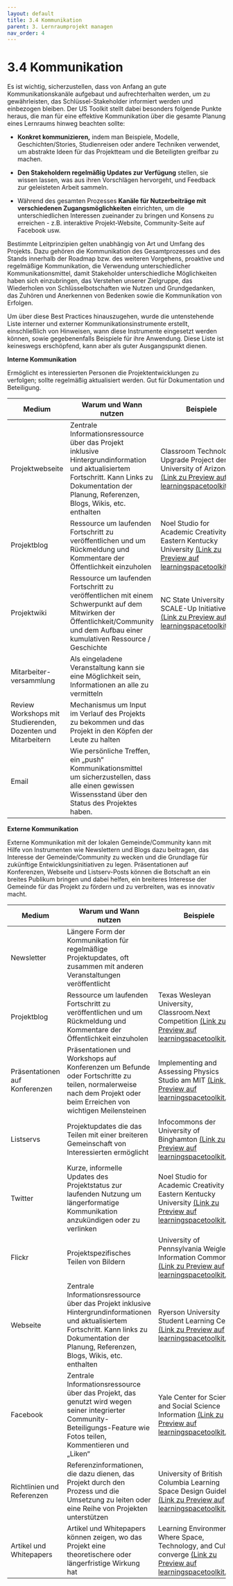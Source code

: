 ```yaml
---
layout: default
title: 3.4 Kommunikation
parent: 3. Lernraumprojekt managen
nav_order: 4
---
```


# 3.4 Kommunikation

Es ist wichtig, sicherzustellen, dass von Anfang an gute
Kommunikationskanäle aufgebaut und aufrechterhalten werden, um zu
gewährleisten, das Schlüssel-Stakeholder informiert werden und
einbezogen bleiben. Der US Toolkit stellt dabei besonders folgende
Punkte heraus, die man für eine effektive Kommunikation über die gesamte
Planung eines Lernraums hinweg beachten sollte:

-   **Konkret kommunizieren,** indem man Beispiele, Modelle,
    Geschichten/Stories, Studienreisen oder andere Techniken verwendet,
    um abstrakte Ideen für das Projektteam und die Beteiligten greifbar
    zu machen.

-   **Den Stakeholdern regelmäßig Updates zur Verfügung** stellen, sie
    wissen lassen, was aus ihren Vorschlägen hervorgeht, und Feedback
    zur geleisteten Arbeit sammeln.

-   Während des gesamten Prozesses **Kanäle für Nutzerbeiträge mit
    verschiedenen Zugangsmöglichkeiten** einrichten, um die
    unterschiedlichen Interessen zueinander zu bringen und Konsens zu
    erreichen - z.B. interaktive Projekt-Website, Community-Seite auf
    Facebook usw.

Bestimmte Leitprinzipien gelten unabhängig von Art und Umfang des
Projekts. Dazu gehören die Kommunikation des Gesamtprozesses und des
Stands innerhalb der Roadmap bzw. des weiteren Vorgehens, proaktive und
regelmäßige Kommunikation, die Verwendung unterschiedlicher
Kommunikationsmittel, damit Stakeholder unterschiedliche Möglichkeiten
haben sich einzubringen, das Verstehen unserer Zielgruppe, das
Wiederholen von Schlüsselbotschaften wie Nutzen und Grundgedanken, das
Zuhören und Anerkennen von Bedenken sowie die Kommunikation von
Erfolgen.

Um über diese Best Practices hinauszugehen, wurde die untenstehende
Liste interner und externer Kommunikationsinstrumente erstellt,
einschließlich von Hinweisen, wann diese Instrumente eingesetzt werden
können, sowie gegebenenfalls Beispiele für ihre Anwendung. Diese Liste
ist keineswegs erschöpfend, kann aber als guter Ausgangspunkt dienen. 

**Interne Kommunikation**

Ermöglicht es interessierten Personen die Projektentwicklungen zu
verfolgen; sollte regelmäßig aktualisiert werden. Gut für Dokumentation
und Beteiligung.

| Medium                                                       | Warum und Wann nutzen                                                                                                                                                                              | Beispiele                                                                                                                                                                                    |
|--------------------------------------------------------------|----------------------------------------------------------------------------------------------------------------------------------------------------------------------------------------------------|----------------------------------------------------------------------------------------------------------------------------------------------------------------------------------------------|
| Projektwebseite                                              | Zentrale Informationsressource über das Projekt inklusive Hintergrundinformation und aktualisiertem Fortschritt. Kann Links zu Dokumentation der Planung, Referenzen, Blogs, Wikis, etc. enthalten | Classroom Technology Upgrade Project der University of Arizona [(Link zu Preview auf learningspacetoolkit.org)](https://learningspacetoolkit.org/university-of-arizona-classroom-technology-upgrade-project-preview/index.html)                |
| Projektblog                                                  | Ressource um laufenden Fortschritt zu veröffentlichen und um Rückmeldung und Kommentare der Öffentlichkeit einzuholen                                                                              | Noel Studio for Academic Creativity der Eastern Kentucky University [(Link zu Preview auf learningspacetoolkit.org)](https://learningspacetoolkit.org/noel-studio-for-academic-creativity-at-eastern-kentucky-university-example/index.html) |
| Projektwiki                                                  | Ressource um laufenden Fortschritt zu veröffentlichen mit einem Schwerpunkt auf dem Mitwirken der Öffentlichkeit/Community und dem Aufbau einer kumulativen Ressource / Geschichte                 | NC State University SCALE-Up Initiative [(Link zu Preview auf learningspacetoolkit.org)](https://learningspacetoolkit.org/nc-state-university-scale-up-initiative-example/index.html)                                                       |
| Mitarbeiter-versammlung                                      | Als eingeladene Veranstaltung kann sie eine Möglichkeit sein, Informationen an alle zu vermitteln                                                                                                  |                                                                                                                                                                                              |
| Review Workshops mit Studierenden, Dozenten und Mitarbeitern | Mechanismus um Input im Verlauf des Projekts zu bekommen und das Projekt in den Köpfen der Leute zu halten                                                                                         |                                                                                                                                                                                              |
| Email                                                        | Wie persönliche Treffen, ein „push“ Kommunikationsmittel um sicherzustellen, dass alle einen gewissen Wissensstand über den Status des Projektes haben.                                            |                                                                                                                                                                                              |

**Externe Kommunikation**

Externe Kommunikation mit der lokalen Gemeinde/Community kann mit Hilfe
von Instrumenten wie Newslettern und Blogs dazu beitragen, das Interesse
der Gemeinde/Community zu wecken und die Grundlage für zukünftige
Entwicklungsinitiativen zu legen. Präsentationen auf Konferenzen,
Webseite und Listserv-Posts können die Botschaft an ein breites Publikum
bringen und dabei helfen, ein breiteres Interesse der Gemeinde für das
Projekt zu fördern und zu verbreiten, was es innovativ macht.

| Medium                         | Warum und Wann nutzen                                                                                                                                                                                | Beispiele                                                                                                                                                                                      |
|--------------------------------|------------------------------------------------------------------------------------------------------------------------------------------------------------------------------------------------------|------------------------------------------------------------------------------------------------------------------------------------------------------------------------------------------------|
| Newsletter                     | Längere Form der Kommunikation für regelmäßige Projektupdates, oft zusammen mit anderen Veranstaltungen veröffentlicht                                                                               |                                                                                                                                                                                                |
| Projektblog                    | Ressource um laufenden Fortschritt zu veröffentlichen und um Rückmeldung und Kommentare der Öffentlichkeit einzuholen                                                                                | Texas Wesleyan University, Classroom.Next Competition [(Link zu Preview auf learningspacetoolkit.org)](https://learningspacetoolkit.org/texas-wesleyan-university-classroom-next-competition-example/index.html)                              |
| Präsentationen auf Konferenzen | Präsentationen und Workshops auf Konferenzen um Befunde oder Fortschritte zu teilen, normalerweise nach dem Projekt oder beim Erreichen von wichtigen Meilensteinen                                  | Implementing and Assessing Physics Studio am MIT [(Link zu Preview auf learningspacetoolkit.org)](https://learningspacetoolkit.org/2488-2/index.html)                                                                                         |
| Listservs                      | Projektupdates die das Teilen mit einer breiteren Gemeinschaft von Interessierten ermöglicht                                                                                                         | Infocommons der University of Binghamton [(Link zu Preview auf learningspacetoolkit.org)](https://learningspacetoolkit.org/infocommons-example/index.html)                                                                                    |
| Twitter                        | Kurze, informelle Updates des Projektstatus zur laufenden Nutzung um längerformatige Kommunikation anzukündigen oder zu verlinken                                                                    | Noel Studio for Academic Creativity der Eastern Kentucky University [(Link zu Preview auf learningspacetoolkit.org)](https://learningspacetoolkit.org/noel-studio-for-academic-creativity-at-eastern-kentucky-university-example-2/index.html) |
| Flickr                         | Projektspezifisches Teilen von Bildern                                                                                                                                                               | University of Pennsylvania Weigle Information Commons [(Link zu Preview auf learningspacetoolkit.org)](https://learningspacetoolkit.org/university-of-pennsylvania-weigle-information-commons/index.html)                                     |
| Webseite                       | Zentrale Informationsressource über das Projekt inklusive Hintergrundinformationen und aktualisiertem Fortschritt. Kann links zu Dokumentation der Planung, Referenzen, Blogs, Wikis, etc. enthalten | Ryerson University Student Learning Center [(Link zu Preview auf learningspacetoolkit.org)](https://learningspacetoolkit.org/ryerson-university-student-learning-center/index.html)                                                           |
| Facebook                       | Zentrale Informationsressource über das Projekt, das genutzt wird wegen seiner integrierter Community-Beteiligungs-Feature wie Fotos teilen, Kommentieren und „Liken“                                | Yale Center for Science and Social Science Information [(Link zu Preview auf learningspacetoolkit.org)](https://learningspacetoolkit.org/yale-center-for-science-and-social-science-information/index.html)                                   |
| Richtlinien und Referenzen     | Referenzinformationen, die dazu dienen, das Projekt durch den Prozess und die Umsetzung zu leiten oder eine Reihe von Projekten unterstützen                                                         | University of British Columbia Learning Space Design Guidelines [(Link zu Preview auf learningspacetoolkit.org)](https://learningspacetoolkit.org/university-of-british-columbia-learning-space-design-guidelines-example/index.html)         |
| Artikel und Whitepapers        | Artikel und Whitepapers können zeigen, wo das Projekt eine theoretischere oder längerfristige Wirkung hat                                                                                            | Learning Environments: Where Space, Technology, and Culture converge [(Link zu Preview auf learningspacetoolkit.org)](https://learningspacetoolkit.org/learning-environments-where-space-technology-and-culture-converge-example/index.html)  |

